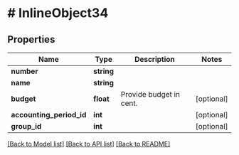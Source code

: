 # # InlineObject34

## Properties

Name | Type | Description | Notes
------------ | ------------- | ------------- | -------------
**number** | **string** |  |
**name** | **string** |  |
**budget** | **float** | Provide budget in cent. | [optional]
**accounting_period_id** | **int** |  | [optional]
**group_id** | **int** |  | [optional]

[[Back to Model list]](../../README.md#models) [[Back to API list]](../../README.md#endpoints) [[Back to README]](../../README.md)
